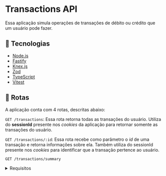 # Transactions API

Essa aplicação simula operações de transações de débito ou crédito que um usuário pode fazer.

## :rocket: Tecnologias

- [Node.js](https://nodejs.org/en)
- [Fastify](https://fastify.dev/)
- [Knex.js](https://knexjs.org/)
- [Zod](https://zod.dev/)
- [TypeScript](https://www.typescriptlang.org)
- [Vitest](https://vitest.dev/)
  
## :twisted_rightwards_arrows: Rotas

A aplicação conta com 4 rotas, descritas abaixo:

`GET /transactions`: Essa rota retorna todas as transações do usuário. Utiliza do **sessionId** presente nos *cookies* da aplicação para retornar somente as transações do usuário.

`GET /transactions/:id`: Essa rota recebe como parâmetro o *id* de uma transação e retorna informações sobre ela. Também utiliza do sessionId presente nos *cookies* para identificar que a transação pertence ao usuário.

`GET /transactions/summary` 

<details>
<summary>Requisitos</summary>

## RF

- [x] O usuário deve poder criar uma nova transação;
- [x] O usuário deve poder obter um resumo da sua conta;
- [x] O usuário deve poder listar todas as transações que já ocorreram;
- [x] O usuário deve poder visualizar uma transação única;

## RN

- [x] A transação pode ser do tipo crédito que somará ao valor total, ou débito subtrairá;
- [x] Deve ser possível identificarmos o usuário entre as requisições;
- [x] O usuário só pode visualizar transações o qual ele criou;
</details>